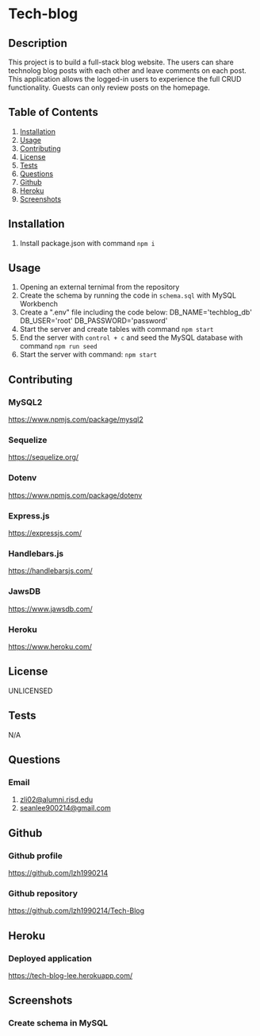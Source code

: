 # Tech-blog

## Description
This project is to build a full-stack blog website. The users can share technolog blog posts with each other and leave comments on each post. This application allows the logged-in users to experience the full CRUD functionality. Guests can only review posts on the homepage.


## Table of Contents
1. [Installation](#Installation)
2. [Usage](#Usage)
3. [Contributing](#Contributing)
4. [License](#License)
5. [Tests](#Tests)
6. [Questions](#Questions)
7. [Github](#Github)
8. [Heroku](#Heroku)
9. [Screenshots](#Screenshots)


## Installation <a id="Installation"></a>
1. Install package.json with command `npm i`


## Usage <a id="Usage"></a>
1. Opening an external ternimal from the repository
2. Create the schema by running the code in `schema.sql` with MySQL Workbench
3. Create a ".env" file including the code below: 
    DB_NAME='techblog_db'
    DB_USER='root'
    DB_PASSWORD='password'
3. Start the server and create tables with command `npm start` 
4. End the server with `control + c` and seed the MySQL database with command `npm run seed`
5. Start the server with command: `npm start` 


## Contributing <a id="Contributing"></a>

### MySQL2
https://www.npmjs.com/package/mysql2

### Sequelize
https://sequelize.org/

### Dotenv
https://www.npmjs.com/package/dotenv

### Express.js
https://expressjs.com/

### Handlebars.js
https://handlebarsjs.com/

### JawsDB
https://www.jawsdb.com/

### Heroku
https://www.heroku.com/


## License <a id="License"></a>
UNLICENSED


## Tests <a id="Tests"></a>
N/A


## Questions <a id="Questions"></a>

### Email
1. zli02@alumni.risd.edu
2. seanlee900214@gmail.com


## Github <a id="Github"></a>

### Github profile
https://github.com/lzh1990214

### Github repository
https://github.com/lzh1990214/Tech-Blog

## Heroku <a id="Heroku"></a>

### Deployed application
https://tech-blog-lee.herokuapp.com/

## Screenshots <a id="Screenshots"></a>

### Create schema in MySQL
<!-- ![schema](./assets/img/1-schema.png) -->


